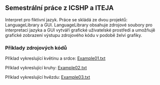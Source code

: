 ## Semestrální práce z ICSHP a ITEJA

Interpret pro fiktivní jazyk. Práce se skládá ze dvou projektů: LanguageLibrary a GUI.
LanguageLibrary obsahuje zdrojové soubory pro interpretaci jazyka a GUI vytváří grafické uživatelské prostředí
a umožňujě grafické zobrazení výstupu zdrojového kódu v podobě želví grafiky.

### Příklady zdrojových kódů
Příklad vykreslující květinu a srdce:
[Example01.txt](ITEJA_ICSHP_Jačková_Nikola/Grammar/Example01.txt)

Příklad vykreslující kruhy:
[Example02.txt](ITEJA_ICSHP_Jačková_Nikola/Grammar/Example02.txt)

Příklad vykreslující hvězdu:
[Example03.txt](ITEJA_ICSHP_Jačková_Nikola/Grammar/Example03.txt)
